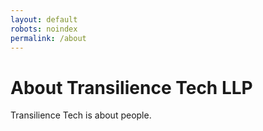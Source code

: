 ```yaml
---
layout: default
robots: noindex
permalink: /about
---
```


# About Transilience Tech LLP

Transilience Tech is about people.